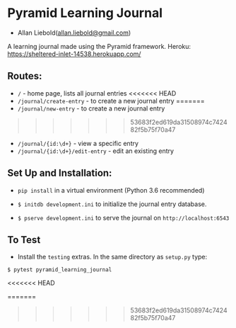 # Pyramid Learning Journal
- Allan Liebold(allan.liebold@gmail.com)

A learning journal made using the Pyramid framework.
Heroku: https://sheltered-inlet-14538.herokuapp.com/

## Routes:

- `/` - home page, lists all journal entries
<<<<<<< HEAD
- `/journal/create-entry` - to create a new journal entry
=======
- `/journal/new-entry` - to create a new journal entry
>>>>>>> 53683f2ed619da31508974c742482f5b75f70a47
- `/journal/{id:\d+}` - view a specific entry
- `/journal/{id:\d+}/edit-entry` - edit an existing entry

## Set Up and Installation:

- `pip install` in a virtual environment (Python 3.6 recommended)

- `$ initdb development.ini` to initialize the journal entry database.

- `$ pserve development.ini` to serve the journal on `http://localhost:6543`

## To Test

- Install the `testing` extras. In the same directory as `setup.py` type:

```
$ pytest pyramid_learning_journal
```
<<<<<<< HEAD

=======
>>>>>>> 53683f2ed619da31508974c742482f5b75f70a47
